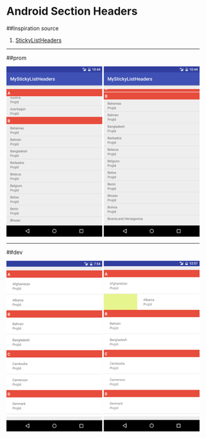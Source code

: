 # Android Section Headers

##Inspiration source 

1) [StickyListHeaders][id]

[id]:https://github.com/emilsjolander/StickyListHeaders

  ***
##prom
 
<img src="https://github.com/Muhammadsafarali/Android_sticky_list_headers/blob/master/Screenshot_20161026-134655.png" width="250">
<img src="https://github.com/Muhammadsafarali/Android_sticky_list_headers/blob/master/Screenshot_20161026-134701.png" width="250">

  ***
##dev
 
 <img src="https://github.com/Muhammadsafarali/Android_sticky_list_headers/blob/master/MyStickyListHeaders1.png" width="250">
 <img src="https://github.com/Muhammadsafarali/Android_sticky_list_headers/blob/master/MyStickyListHeaders4.png" width="250">
